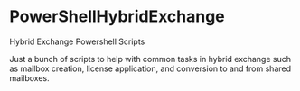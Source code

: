 # PowerShellHybridExchange
Hybrid Exchange Powershell Scripts

Just a bunch of scripts to help with common tasks in hybrid exchange such as mailbox creation, license application,
and conversion to and from shared mailboxes.
